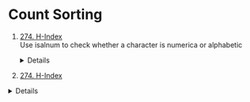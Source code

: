 # Count Sorting
1. [274. H-Index](https://leetcode.com/problems/h-index/)  
   Use isalnum to check whether a character is numerica or alphabetic  
   <details>

   ```python
        def hIndex(self, citations: List[int]) -> int:
          count = [0] * (len(citations) + 1)
          for c in citations:
              if c > len(citations):
                  count[len(citations)] += 1
              else:
                  count[c] += 1
          
          total = 0
          for i in range(len(count) - 1, -1, -1):
              total += count[i]
              if total >= i:
                  return i
          
          return 0
   ```
   </details>
1. [274. H-Index](https://leetcode.com/problems/h-index/)  
<details>
    
    ```python
        def hIndex(self, citations: List[int]) -> int:
          count = [0] * (len(citations) + 1)
          for c in citations:
              if c > len(citations):
                  count[len(citations)] += 1
              else:
                  count[c] += 1
          
          total = 0
          for i in range(len(count) - 1, -1, -1):
              total += count[i]
              if total >= i:
                  return i
          
          return 0
    ```
</details>
